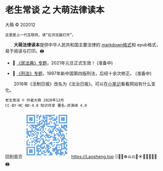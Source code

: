 老生常谈 之 大萌法律读本
========================
大萌 © 202012

	这里是上一代互联网，请“在浏览器打开”。

　　**大萌法律读本**提供中华人民共和国主要法律的 [markdown格式](https://docs.github.com/cn/free-pro-team@latest/github/writing-on-github "Github支持渲染的文本格式")和 epub格式，易于阅读与打印。🖨️

* 📙 [《民法典》专题](minfadian-mulu.txt "法治基石，助力百姓")，2021年元旦正式生效！ (准备中)

* 📘 [《刑法》专题](1997-2020-xingfa.mj.txt "大国重典，仍在修正")，1997年新中国第四版刑法，后经十余次修正。 (准备中)

　　2018年《法制日报》改名为《法治日报》。可以在[小笔记](/broad/blog.txt "建站小笔记")看看网站有什么变化。


	老生常谈 © 作者大萌 2020年12月
	CC-BY-NC-ND-4.0 知识共享 署名-非演绎 4.0

回到首页
<a href=".." title="返回老生常谈首页"><img src="../indexQR-Blue.png" /></a> 
https://Laosheng.top
🗄️📃📑☸️♎⚖️🌅☀️📕📘📗📙📖🖨️
